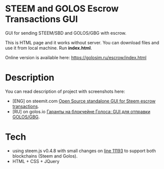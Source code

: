 # STEEM and GOLOS Escrow Transactions GUI
GUI for sending STEEM/SBD and GOLOS/GBG with escrow.

This is HTML page and it works without server. You can download files and use it from local machine. Run **index.html**.

Online version is available here: https://golosim.ru/escrow/index.html

# Description
You can read description of project with screenshots here:
+ [ENG] on steemit.com [Open Source standalone GUI for Steem escrow transactions](https://steemit.com/escrow/@xtar/open-source-standalone-gui-for-steem-escrow-transactions).
+ [RU] on golos.io [Гаранты на блокчейне Голоса: GUI для отправки GOLOS/GBG](https://golos.io/ru--golos/@escrows/garanty-na-golose-gui-dlya-otpravki-golos-gbg-s-garantom).

# Tech
+ using steem.js v0.4.8 with small changes on [line 11193](https://github.com/MrXtar/steem-golos-escrow-gui/blob/master/js/steem.js#L11193) to support both blockchains (Steem and Golos).
+ HTML + CSS + JQuery